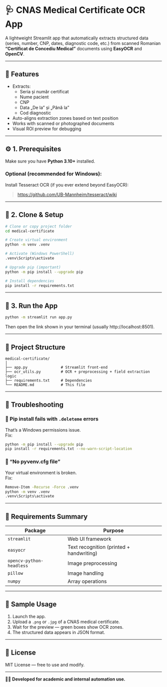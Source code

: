# 🩺 CNAS Medical Certificate OCR App

A lightweight Streamlit app that automatically extracts structured data (series, number, CNP, dates, diagnostic code, etc.) from scanned Romanian **“Certificat de Concediu Medical”** documents using **EasyOCR** and **OpenCV**.

---

## 🚀 Features
- Extracts:
  - Seria și număr certificat
  - Nume pacient
  - CNP
  - Data „De la” și „Până la”
  - Cod diagnostic
- Auto-aligns extraction zones based on text position
- Works with scanned or photographed documents
- Visual ROI preview for debugging

---

## ⚙️ 1. Prerequisites
Make sure you have **Python 3.10+** installed.

### Optional (recommended for Windows):
Install Tesseract OCR (if you ever extend beyond EasyOCR):
> https://github.com/UB-Mannheim/tesseract/wiki

---

## 🧱 2. Clone & Setup

```bash
# Clone or copy project folder
cd medical-certificate

# Create virtual environment
python -m venv .venv

# Activate (Windows PowerShell)
.venv\Scripts\activate

# Upgrade pip (important)
python -m pip install --upgrade pip

# Install dependencies
pip install -r requirements.txt
```

---

## 🧠 3. Run the App

```bash
python -m streamlit run app.py
```

Then open the link shown in your terminal (usually http://localhost:8501).

---

## 📂 Project Structure

```
medical-certificate/
│
├── app.py               # Streamlit front-end
├── ocr_utils.py         # OCR + preprocessing + field extraction logic
├── requirements.txt     # Dependencies
└── README.md            # This file
```

---

## 🧩 Troubleshooting

### 🔸 Pip install fails with `.deleteme` errors
That’s a Windows permissions issue.  
Fix:
```bash
python -m pip install --upgrade pip
pip install -r requirements.txt --no-warn-script-location
```

### 🔸 “No pyvenv.cfg file”
Your virtual environment is broken.  
Fix:
```bash
Remove-Item -Recurse -Force .venv
python -m venv .venv
.venv\Scripts\activate
```

---

## 🧰 Requirements Summary
| Package | Purpose |
|----------|----------|
| `streamlit` | Web UI framework |
| `easyocr` | Text recognition (printed + handwriting) |
| `opencv-python-headless` | Image preprocessing |
| `pillow` | Image handling |
| `numpy` | Array operations |

---

## 🧪 Sample Usage

1. Launch the app.
2. Upload a `.png` or `.jpg` of a CNAS medical certificate.
3. Wait for the preview — green boxes show OCR zones.
4. The structured data appears in JSON format.

---

## 📜 License
MIT License — free to use and modify.

---

👨‍💻 **Developed for academic and internal automation use.**

